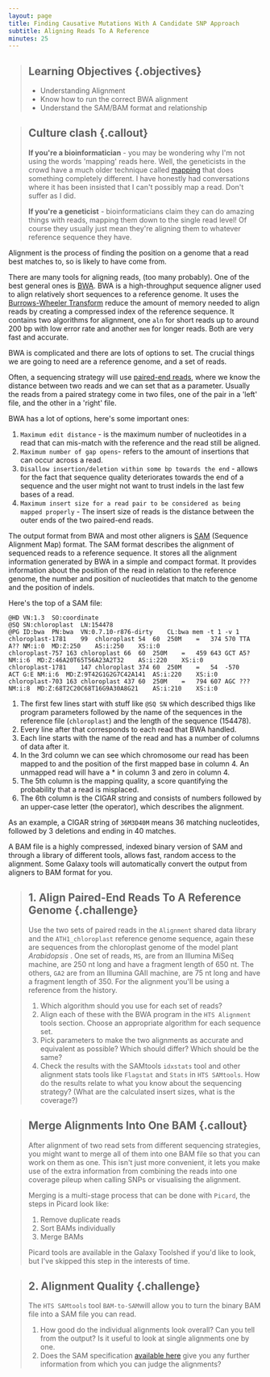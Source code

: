 ```yaml
---
layout: page
title: Finding Causative Mutations With A Candidate SNP Approach
subtitle: Aligning Reads To A Reference
minutes: 25
---
```


> ## Learning Objectives {.objectives}
> * Understanding Alignment
> * Know how to run the correct BWA alignment
> * Understand the SAM/BAM format and relationship

> ## Culture clash {.callout}
> **If you're a bioinformatician** - you may be wondering why I'm not using the words 'mapping' reads here. Well, the geneticists in the crowd have a much older technique called [mapping](reference.html#genetic_mapping) that does something completely different. I have honestly had conversations where it has been insisted that I can't possibly map a read. Don't suffer as I did.
>
> **If you're a geneticist** - bioinformaticians claim they can do amazing things with reads, mapping them down to the single read level! Of course they usually just mean they're aligning them to whatever reference sequence they have. 
> 


Alignment is the process of finding the position on a genome that a read best matches to, so is likely to have come from.

There are many tools for aligning reads, (too many probably). One of the best general ones is [BWA](reference.html#bwa). BWA is a high-throughput sequence aligner used to align relatively short sequences to a reference genome. It uses the [Burrows-Wheeler Transform](reference.html#burrows_wheeler_transform)
reduce the amount of memory needed to align reads by creating a
compressed index of the reference sequence. It contains two algorithms for alignment, one `aln` for short reads up to around 200 bp with low error rate and another `mem` for longer reads. Both are very fast and accurate.

BWA is complicated and there are lots of options to set. The crucial things we are going to need are a reference genome, and a set of reads.

Often, a sequencing strategy will use [paired-end reads](reference.html#paired-end_reads), where we know the distance between two reads and we can set that as a parameter. Usually the reads from a paired strategy come in two files, one of the pair in a 'left' file, and the other in a 'right' file.

BWA has a lot of options, here's some important ones: 

1.  `Maximum edit distance` - is the maximum number of nucleotides in a read that can mis-match with the reference and the read still be aligned. 
2.  `Maximum number of gap opens`- refers to the amount of insertions that can occur across a read. 
3.  `Disallow insertion/deletion within some bp towards the end` - allows for the fact that sequence quality deteriorates towards the end of a sequence and the user might not want to trust indels in the last few bases of a read. 
4. `Maximum insert size for a read pair to be considered as being mapped properly` - The insert size of reads is the distance between the outer ends of the two paired-end reads. 


The output format from BWA and most other aligners is [SAM](reference.html#sam) (Sequence Alignment Map) format. The SAM format describes the alignment of sequenced reads to a reference sequence. It stores all the alignment information generated by BWA in a simple and compact format. It provides information about the position of the read in relation to the reference genome, the number and position of nucleotides that match to the genome and the position of indels. 

Here's the top of a SAM file:

~~~ {.output} 
@HD	VN:1.3	SO:coordinate
@SQ	SN:chloroplast	LN:154478
@PG	ID:bwa	PN:bwa	VN:0.7.10-r876-dirty	CL:bwa mem -t 1 -v 1
chloroplast-1781	99	chloroplast	54	60	250M	=	374	570	TTA	A??	NM:i:0	MD:Z:250	AS:i:250	XS:i:0
chloroplast-757	163	chloroplast	66	60	250M	=	459	643	GCT	A5?	NM:i:6	MD:Z:46A20T65T56A23A2T32	AS:i:220	XS:i:0
chloroplast-1781	147	chloroplast	374	60	250M	=	54	-570	ACT	G:E	NM:i:6	MD:Z:9T42G1G2G7C42A141	AS:i:220	XS:i:0
chloroplast-703	163	chloroplast	437	60	250M	=	794	607	AGC	???	NM:i:8	MD:Z:68T2C20C68T16G9A30A8G21	AS:i:210	XS:i:0
~~~

1. The first few lines start with stuff like `@SQ SN` which described thigs like program parameters followed by the name of the sequences in the reference file (`chloroplast`) and the length of the sequence (154478).
2. Every line after that corresponds to each read that BWA
  handled. 
3. Each line starts with the name of the read and has a number
  of columns of data after it. 
4. In the 3rd column we can see which chromosome our read has been mapped to and the position of the first mapped base in column 4. An unmapped read will have a * in column 3 and zero in column 4. 
5. The 5th column is the mapping quality, a score quantifying the probability that a read is misplaced. 
6. The 6th column is the CIGAR string and consists of numbers followed by an
  upper-case letter (the operator), which describes the alignment.

As an example, a CIGAR string of `36M3D40M` means 36 matching nucleotides, followed by 3 deletions and ending in 40 matches.


A BAM file is a highly compressed, indexed binary version of SAM and
through a library of different tools, allows fast, random access to
the alignment. Some Galaxy tools will automatically convert the output from aligners to BAM format for you.


> ## 1. Align Paired-End Reads To A Reference Genome {.challenge}
> Use the two sets of paired reads in the `Alignment` shared data library and the `ATH1_chloroplast` reference genome sequence, again these are sequences from the chloroplast genome of the model plant _Arabidopsis_ . One set of reads, `MS`, are from an Illumina MiSeq machine, are 250 nt long and have a fragment length of 650 nt. The others, `GA2` are from an Illumina GAII machine, are 75 nt long and have a fragment length of 350. For the alignment you'll be using a reference from the history.
>
> 1. Which algorithm should you use for each set of reads?
> 2. Align each of these with the BWA program in the `HTS Alignment` tools section. Choose an appropriate algorithm for each sequence set.
> 3. Pick parameters to make the two alignments as accurate and equivalent as possible? Which should differ? Which should be the same?
> 4. Check the results with the SAMtools `idxstats` tool and other alignment stats tools like `Flagstat` and `Stats` in `HTS SAMtools`. How do the results relate to what you know about the sequencing strategy? (What are the calculated insert sizes, what is the coverage?) 

> ## Merge Alignments Into One BAM {.callout}
> After alignment of two read sets from different sequencing strategies, you might want to merge all of them into one BAM file so that you can work on them as one. This isn't just more convenient, it lets you make use of the extra information from combining the reads into one coverage pileup when calling SNPs or visualising the alignment.  
> 
> Merging is a multi-stage process that can be done with `Picard`, the steps in Picard look like:
>
> 1. Remove duplicate reads
> 2. Sort BAMs individually
> 3. Merge BAMs
>
> Picard tools are available in the Galaxy Toolshed if you'd like to look, but I've skipped this step in the interests of time.

>## 2. Alignment Quality {.challenge}
> The `HTS SAMtools` tool `BAM-to-SAM`will allow you to turn the binary BAM file into a SAM file you can read.
> 
> 1. How good do the individual alignments look overall? Can you tell from the output? Is it useful to look at single alignments one by one. 
> 2. Does the SAM specification [available here](reference.html#SAM) give you any further information from which you can judge the alignments?
> 

